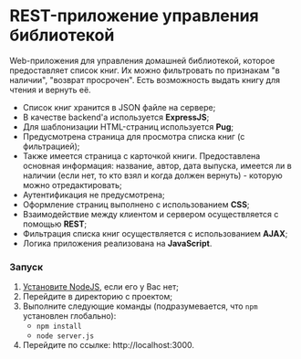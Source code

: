 # REST-приложение управления библиотекой
Web-приложения для управления домашней библиотекой, которое предоставляет список книг. Их можно фильтровать по
признакам "в наличии", "возврат просрочен". Есть возможность выдать книгу для чтения и вернуть её.

* Список книг хранится в JSON файле на сервере;
* В качестве backend'а используется **ExpressJS**;
* Для шаблонизации HTML-страниц используется **Pug**;
* Предусмотрена страница для просмотра списка книг (с фильтрацией);
* Также имеется страница с карточкой книги. Предоставлена основная информация: название, автор, дата выпуска, имеется ли в наличии (если нет, то кто взял и когда должен вернуть) - которую можно отредактировать;
* Аутентификация не предусмотрена;
* Оформление страниц выполнено с использованием **CSS**;
* Взаимодействие между клиентом и сервером осуществляется с помощью **REST**;
* Фильтрация списка книг осуществляется с использованием **AJAX**;
* Логика приложения реализована на **JavaScript**.

### Запуск
1. [Установите NodeJS](https://nodejs.org/en/download/), если его у Вас нет;
2. Перейдите в директорию с проектом;
3. Выполните следующие команды (подразумевается, что `npm` установлен глобально):
    * `npm install`
    * `node server.js`
4. Перейдите по ссылке: http://localhost:3000.
